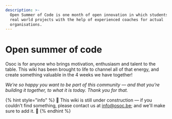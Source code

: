 ```yaml
---
description: >-
  Open Summer of Code is one month of open innovation in which students create
  real world projects with the help of experienced coaches for actual
  organisations.
---
```


# Open summer of code

Osoc is for anyone who brings motivation, enthusiasm and talent to the table. This wiki has been brought to life to channel all of that energy, and create something valuable in the 4 weeks we have together!

_We’re so happy you want to be part of this community — and that you’re building it together, to what it is today. Thank you for that._

{% hint style="info" %}
🚧 This wiki is still under construction — if you couldn't find something, please contact us at info@osoc.be; and we'll make sure to add it. 🚧
{% endhint %}





